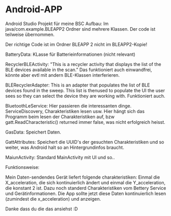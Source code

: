 # Android-APP
Android Studio Projekt für meine BSC
Aufbau:
Im java/com.example.BLEAPP2 Ordner sind mehrere Klassen. Der code ist teilweise übernommen.

Der richtige Code ist im Ordner BLEAPP 2 nicht im BLEAPP2-Kopie!

BatteryData: KLasse für Batterieinformationen (nicht relevant)

RecyclerBLEActivity: "This is a recycler activity that displays the list of the BLE devices available in the scan." Das funktioniert auch einwandfrei, könnte aber evtl mit andern BLE-Klassen interferieren.

BLERecyclerAdapter: This is an adapter that populates the list of BLE devices found in the sweep. This list is thenused to populate the UI the user sees so they can select the device they are working with. Funktioniert auch.

BluetoothLeService: Hier passieren die interessanten dinge. ServiceDiscovery, Charakteristiken lesen usw. Hier hängt sich das Programm beim lesen der Charakteristiken auf, bzw gatt.ReadCharacteristic() returned immer false, was nicht erfolgreich heisst.

GasData: Speichert Daten.

GattAttributes: Speichert die UUID's der gesuchten Charakteristiken und so weiter, was Android halt so an Hintergrundinfos braucht.

MaiunActivity: Standard MainActivity mit UI und so..

Funktionsweise: 

Mein Daten-sendendes Gerät liefert folgende charakteristiken: Einmal die X_acceleration, die sich kontinuierlich ändert und einmal die Y_acceleration, die konstant 2 ist. Dazu noch standerd Charakteristiken vom Bettery Service und Gerätinformationen. Die App sollte jetzt diese Daten kontinuierlich lesen (zumindest die x_acceleration) und anzeigen.

Danke dass du die das ansiehst :D
